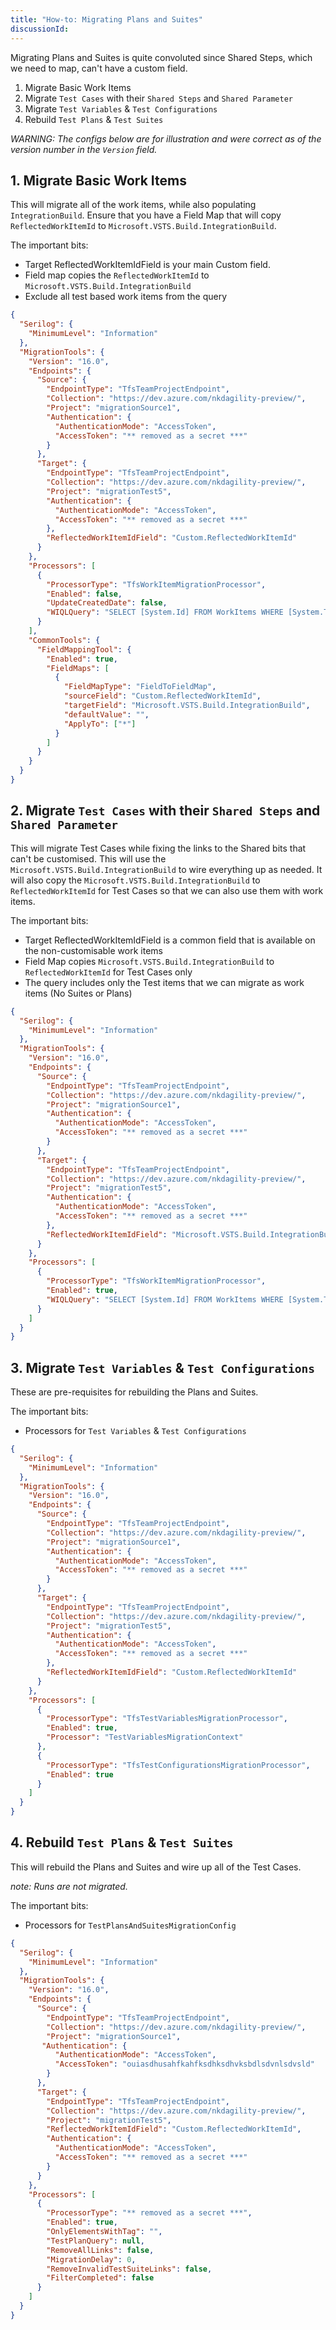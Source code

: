 ```yaml
---
title: "How-to: Migrating Plans and Suites"
discussionId:
---
```


Migrating Plans and Suites is quite convoluted since Shared Steps, which we need to map, can't have a custom field.

1. Migrate Basic Work Items
2. Migrate `Test Cases` with their `Shared Steps` and `Shared Parameter`
3. Migrate `Test Variables` & `Test Configurations`
4. Rebuild `Test Plans` & `Test Suites`

_WARNING: The configs below are for illustration and were correct as of the version number in the `Version` field._

## 1. Migrate Basic Work Items

This will migrate all of the work items, while also populating `IntegrationBuild`. Ensure that you have a Field Map that will copy `ReflectedWorkItemId` to `Microsoft.VSTS.Build.IntegrationBuild`.

The important bits:

- Target ReflectedWorkItemIdField is your main Custom field.
- Field map copies the `ReflectedWorkItemId` to `Microsoft.VSTS.Build.IntegrationBuild`
- Exclude all test based work items from the query

```JSON
{
  "Serilog": {
    "MinimumLevel": "Information"
  },
  "MigrationTools": {
    "Version": "16.0",
    "Endpoints": {
      "Source": {
        "EndpointType": "TfsTeamProjectEndpoint",
        "Collection": "https://dev.azure.com/nkdagility-preview/",
        "Project": "migrationSource1",
        "Authentication": {
          "AuthenticationMode": "AccessToken",
          "AccessToken": "** removed as a secret ***"
        }
      },
      "Target": {
        "EndpointType": "TfsTeamProjectEndpoint",
        "Collection": "https://dev.azure.com/nkdagility-preview/",
        "Project": "migrationTest5",
        "Authentication": {
          "AuthenticationMode": "AccessToken",
          "AccessToken": "** removed as a secret ***"
        },
        "ReflectedWorkItemIdField": "Custom.ReflectedWorkItemId"
      }
    },
    "Processors": [
      {
        "ProcessorType": "TfsWorkItemMigrationProcessor",
        "Enabled": false,
        "UpdateCreatedDate": false,
        "WIQLQuery": "SELECT [System.Id] FROM WorkItems WHERE [System.TeamProject] = @TeamProject AND [System.WorkItemType] NOT IN ('Test Case', 'Test Suite', 'Test Plan','Shared Steps','Shared Parameter','Feedback Request') ORDER BY [System.ChangedDate] desc"
      }
    ],
    "CommonTools": {
      "FieldMappingTool": {
        "Enabled": true,
        "FieldMaps": [
          {
            "FieldMapType": "FieldToFieldMap",
            "sourceField": "Custom.ReflectedWorkItemId",
            "targetField": "Microsoft.VSTS.Build.IntegrationBuild",
            "defaultValue": "",
            "ApplyTo": ["*"]
          }
        ]
      }
    }
  }
}
```

## 2. Migrate `Test Cases` with their `Shared Steps` and `Shared Parameter`

This will migrate Test Cases while fixing the links to the Shared bits that can't be customised. This will use the `Microsoft.VSTS.Build.IntegrationBuild` to wire everything up as needed. It will also copy the `Microsoft.VSTS.Build.IntegrationBuild` to `ReflectedWorkItemId` for Test Cases so that we can also use them with work items.

The important bits:

- Target ReflectedWorkItemIdField is a common field that is available on the non-customisable work items
- Field Map copies `Microsoft.VSTS.Build.IntegrationBuild` to `ReflectedWorkItemId` for Test Cases only
- The query includes only the Test items that we can migrate as work items (No Suites or Plans)

```JSON
{
  "Serilog": {
    "MinimumLevel": "Information"
  },
  "MigrationTools": {
    "Version": "16.0",
    "Endpoints": {
      "Source": {
        "EndpointType": "TfsTeamProjectEndpoint",
        "Collection": "https://dev.azure.com/nkdagility-preview/",
        "Project": "migrationSource1",
        "Authentication": {
          "AuthenticationMode": "AccessToken",
          "AccessToken": "** removed as a secret ***"
        }
      },
      "Target": {
        "EndpointType": "TfsTeamProjectEndpoint",
        "Collection": "https://dev.azure.com/nkdagility-preview/",
        "Project": "migrationTest5",
        "Authentication": {
          "AuthenticationMode": "AccessToken",
          "AccessToken": "** removed as a secret ***"
        },
        "ReflectedWorkItemIdField": "Microsoft.VSTS.Build.IntegrationBuild"
      }
    },
    "Processors": [
      {
        "ProcessorType": "TfsWorkItemMigrationProcessor",
        "Enabled": true,
        "WIQLQuery": "SELECT [System.Id] FROM WorkItems WHERE [System.TeamProject] = @TeamProject AND [System.WorkItemType] IN ('Test Case','Shared Steps','Shared Parameter') ORDER BY [System.ChangedDate] desc"
      }
    ]
  }
}
```

## 3. Migrate `Test Variables` & `Test Configurations`

These are pre-requisites for rebuilding the Plans and Suites.

The important bits:

- Processors for `Test Variables` & `Test Configurations`

```JSON
{
  "Serilog": {
    "MinimumLevel": "Information"
  },
  "MigrationTools": {
    "Version": "16.0",
    "Endpoints": {
      "Source": {
        "EndpointType": "TfsTeamProjectEndpoint",
        "Collection": "https://dev.azure.com/nkdagility-preview/",
        "Project": "migrationSource1",
        "Authentication": {
          "AuthenticationMode": "AccessToken",
          "AccessToken": "** removed as a secret ***"
        }
      },
      "Target": {
        "EndpointType": "TfsTeamProjectEndpoint",
        "Collection": "https://dev.azure.com/nkdagility-preview/",
        "Project": "migrationTest5",
        "Authentication": {
          "AuthenticationMode": "AccessToken",
          "AccessToken": "** removed as a secret ***"
        },
        "ReflectedWorkItemIdField": "Custom.ReflectedWorkItemId"
      }
    },
    "Processors": [
      {
        "ProcessorType": "TfsTestVariablesMigrationProcessor",
        "Enabled": true,
        "Processor": "TestVariablesMigrationContext"
      },
      {
        "ProcessorType": "TfsTestConfigurationsMigrationProcessor",
        "Enabled": true
      }
    ]
  }
}
```

## 4. Rebuild `Test Plans` & `Test Suites`

This will rebuild the Plans and Suites and wire up all of the Test Cases.

_note: Runs are not migrated._

The important bits:

- Processors for `TestPlansAndSuitesMigrationConfig`

```JSON
{
  "Serilog": {
    "MinimumLevel": "Information"
  },
  "MigrationTools": {
    "Version": "16.0",
    "Endpoints": {
      "Source": {
        "EndpointType": "TfsTeamProjectEndpoint",
        "Collection": "https://dev.azure.com/nkdagility-preview/",
        "Project": "migrationSource1",
       "Authentication": {
          "AuthenticationMode": "AccessToken",
          "AccessToken": "ouiasdhusahfkahfksdhksdhvksbdlsdvnlsdvsld"
        }
      },
      "Target": {
        "EndpointType": "TfsTeamProjectEndpoint",
        "Collection": "https://dev.azure.com/nkdagility-preview/",
        "Project": "migrationTest5",
        "ReflectedWorkItemIdField": "Custom.ReflectedWorkItemId",
        "Authentication": {
          "AuthenticationMode": "AccessToken",
          "AccessToken": "** removed as a secret ***"
        }
      }
    },
    "Processors": [
      {
        "ProcessorType": "** removed as a secret ***",
        "Enabled": true,
        "OnlyElementsWithTag": "",
        "TestPlanQuery": null,
        "RemoveAllLinks": false,
        "MigrationDelay": 0,
        "RemoveInvalidTestSuiteLinks": false,
        "FilterCompleted": false
      }
    ]
  }
}
```
